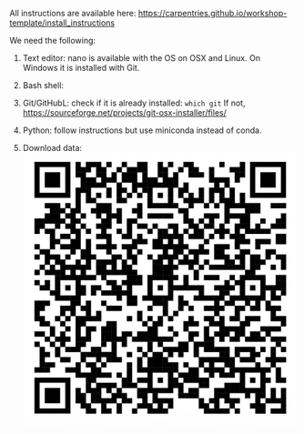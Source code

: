 All instructions are available here: https://carpentries.github.io/workshop-template/install_instructions

We need the following:
1. Text editor: nano is available with the OS on OSX and Linux. On Windows it is installed with Git.

2. Bash shell: 

2. Git/GitHubL: check if it is already installed: ```which git```
If not, https://sourceforge.net/projects/git-osx-installer/files/

3. Python: follow instructions but use miniconda instead of conda.

4. Download data: ![download data](data_download.png "Title")
